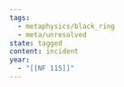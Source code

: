 ```yaml
---
tags:
  - metaphysics/black_ring
  - meta/unresolved
state: tagged
content: incident
year:
  - "[[NF 115]]"
---
```

